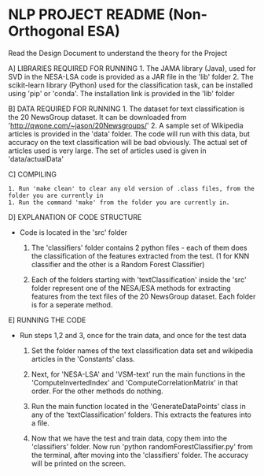 # NLP PROJECT README (Non-Orthogonal ESA)

Read the Design Document to understand the theory for the Project

A] LIBRARIES REQUIRED FOR RUNNING
	1. The JAMA library (Java), used for SVD in the NESA-LSA code is provided as a JAR file in the 'lib' folder
	2. The scikit-learn library (Python) used for the classification task, can be installed using 'pip' or 'conda'. The installation link is provided in the 'lib' folder
	
	
B] DATA REQUIRED FOR RUNNING
	1. The dataset for text classification is the 20 NewsGroup dataset. It can be downloaded from 'http://qwone.com/~jason/20Newsgroups/'
	2. A sample set of Wikipedia articles is provided in the 'data' folder. The code will run with this data, but accuracy on the text classification will be bad obviously. The actual set of articles used is very large. The set of articles used is given in 'data/actualData' 
	
	
C] COMPILING

	1. Run 'make clean' to clear any old version of .class files, from the folder you are currently in
	1. Run the command 'make' from the folder you are currently in.

D] EXPLANATION OF CODE STRUCTURE

- Code is located in the 'src' folder

	1. The 'classifiers' folder contains 2 python files - each of them does the classification of the features extracted from the test. (1 for KNN classifier and the other is a Random Forest Classifier)
		
	2. Each of the folders starting with 'textClassification' inside the 'src' folder represent one of the NESA/ESA methods for extracting features from the text files of the 20 NewsGroup dataset. Each folder is for a seperate method.
	
E] RUNNING THE CODE

- Run steps 1,2 and 3, once for the train data, and once for the test data

	1. Set the folder names of the text classification data set and wikipedia articles in the 'Constants' class.
	
	2. Next, for 'NESA-LSA' and 'VSM-text' run the main functions in the 'ComputeInvertedIndex' and 'ComputeCorrelationMatrix' in that order. For the other methods do nothing.
	
	3. Run the main function located in the 'GenerateDataPoints' class in any of the 'textClassification' folders. This extracts the features into a file. 
	
	4. Now that we have the test and train data, copy them into the 'classifiers' folder. Now run 'python randomForestClassifier.py' from the terminal, after moving into the 'classifiers' folder. The accuracy will be printed on the screen.

